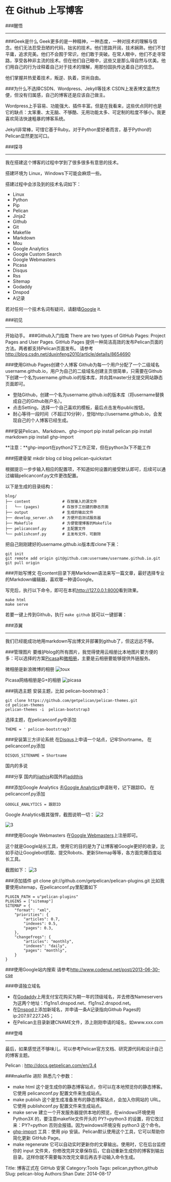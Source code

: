 # 在 Github 上写博客
###醒悟
* * *
###Geek是什么
Geek更多的是一种精神，一种态度，一种对技术的理解与信念。他们无法忍受丑陋的代码，拙劣的技术。他们思路开阔，技术娴熟，他们不甘平庸，追求完美。他们不会囿于常识，他们敢于突破。在常人眼中，他们不走寻常路，享受各种非主流的技术。但在他们自己眼中，这些又是那么得自然与优美。他们用自己的行为诠释着自己对于技术的理解，用那份固执传达着自己的信念。

他们掌握并热爱着技术，叛逆、执着，崇尚自由。

###为什么不选择CSDN、Wordpress、Jekyll等技术
CSDN上发表博文虽然方便，但没有归属感，自己的博客还是应该自己做主。

Wordpress上手容易、功能强大、插件丰富。但是在我看来，这些优点同时也是它的缺点：太笨重、太无脑、不够酷、无用功能太多、可定制的粒度不够小。我更喜欢简洁快速粗暴的博客系统。

Jekyll非常棒，可惜它基于Ruby。对于Python爱好者而言，基于Python的Pelican显然更加可口。

###探寻
* * *
我在搭建这个博客的过程中学到了很多很多有意思的技术。

搭建环境为 Linux，Windows下可能会麻烦一些。

搭建过程中会涉及到的技术名词如下：

* Linux
* Python
* Pip
* Pelican
* Jinja2
* Github 
* Git
* Makefile
* Markdown
* Mou
* Google Analytics
* Google Custom Search
* Google Webmasters
* Picasa
* Disqus
* Rss
* Sitemap
* Godaddy
* Dnspod
* A记录

若对任何一个技术名词有疑问，请翻墙[Google](https://www.google.com/ncr) it.

###初见
* * *
开始动手。
###Github入门指南
There are two types of GitHub Pages: Project Pages and User Pages. GitHub Pages 提供一种简洁高效的发布Pelican页面的方法。两者都支持Pelican页面发布。
请参考<http://blog.csdn.net/duxinfeng2010/article/details/8654690>

###使用Github Pages创建个人博客
Github为每一个用户分配了一个二级域名username.github.io，用户为自己的二级域名创建主页很简单，只需要在Github下创建一个名为username.github.io的版本库，并向其master分支提交网站静态页面即可。

* 登陆Github，创建一个名为username.github.io的版本库（将username替换成自己的Github账户名）。
* 点击Setting，选择一个自己喜欢的模板，最后点击发布public按钮。
* 耐心等待一段时间（不超过10分钟），登陆http://username.github.io，会发现自己的个人博客已经生成。

###安装Pelican、Markdown、ghp-import 
    pip install pelican
    pip install markdown
    pip install ghp-import 

**注意：**ghp-import在python2下工作正常，但在python3x下不能工作

###搭建骨架
    mkdir blog
    cd blog
    pelican-quickstart

根据提示一步步输入相应的配置项，不知道如何设置的接受默认即可，后续可以通过编辑pelicanconf.py文件更改配置。

以下是生成的目录结构：
    
    blog/
    ├── content              # 存放输入的源文件
    │   └── (pages)          # 存放手工创建的静态页面
    ├── output               # 生成的输出文件
    ├── develop_server.sh    # 方便开启测试服务器
    ├── Makefile             # 方便管理博客的Makefile
    ├── pelicanconf.py       # 主配置文件
    └── publishconf.py       # 主发布文件，可删除

把自己刚刚建好的username.github.io版本库clone下来：
    
    git init
    git remote add origin git@github.com:username/username.github.io.git
    git pull origin
    
###开始写博文
在content目录下用Markdown语法来写一篇文章，最好选择专业的Markdown编辑器，喜欢哪一种请Google。

写完后，执行以下命令，即可在本机<http://127.0.0.1:8000>看到效果。

    make html
    make serve

若要一键上传到Github，执行 `make github` 就可以一键部署：
    


###添翼
* * *
我们已经能成功地用markdown写出博文并部署到github了，但这远远不够。

###管理图片
要维护blog的所有图片，我觉得使用云相册比本地图片要方便的多：可以选择的方案[Picasa](https://picasaweb.google.com?noredirect=1)和[微相册](http://photo.weibo.com/)，主要是云相册要能够提供外链服务。

微相册是新浪微博的相册
![toux](http://ww2.sinaimg.cn/mw690/61625676gw1ekhjtdky2fj20qe11bqaf.jpg)


Picasa网络相册是G+的相册
![picasa](https://lh3.googleusercontent.com/-r7Syau9qbdM/U0Sbu0pjKNI/AAAAAAAAAz8/Vw5pyoue-10/s2048/IMG_20140409_085948.jpg)

###挑选主题
安装主题，比如 pelican-bootstrap3：

    git clone https://github.com/getpelican/pelican-themes.git
    cd pelican-themes
    pelican-themes -i  pelican-bootstrap3

选择主题，在pelicanconf.py中添加
    
    THEME = ' pelican-bootstrap3'

###安装第三方评论系统
在[Disqus](https://disqus.com/admin/signup)上申请一个站点，记牢Shortname。
在pelicanconf.py添加
    
    DISQUS_SITENAME = Shortname

 国内的多说

###分享
国内的[jiathis](http://jiathis.com/)和国外的[addthis](http://addthis.com/)

###添加Google Analytics
去[Google Analytics](http://www.google.com/analytics)申请账号，记下跟踪ID。
在pelicanconf.py添加
    
    GOOGLE_ANALYTICS = 跟踪ID

Google Analytics极其强悍，截图说明一切：
![2](https://lh6.googleusercontent.com/-9vXmIT6vXDo/Ug5wTSu4wMI/AAAAAAAAALM/5-VSrnXNGUU/w958-h599-no/%25E5%25B1%258F%25E5%25B9%2595%25E5%25BF%25AB%25E7%2585%25A7+2013-08-17+%25E4%25B8%258A%25E5%258D%25882.31.26.png)

![3](https://lh6.googleusercontent.com/-a4ZAnTD7F0I/Ug5wTX0w9nI/AAAAAAAAALI/x9J0atK3lpU/w958-h599-no/%25E5%25B1%258F%25E5%25B9%2595%25E5%25BF%25AB%25E7%2585%25A7+2013-08-17+%25E4%25B8%258A%25E5%258D%25882.31.54.png)

###使用Google Webmasters
在[Google Webmasters](http://www.google.com/webmasters)上注册即可。

这个就是Google站长工具，使用它的目的是为了让博客被Google更好的收录，比如手动让Googlebot抓取、提交Robots、更新Sitemap等等，各方面完爆百度站长工具。

截图如下：
![3](https://lh3.googleusercontent.com/-tYrEbXyx_5o/UhGS1C_lcYI/AAAAAAAAALk/H7X7MBjNkVY/w958-h599-no/%25E5%25B1%258F%25E5%25B9%2595%25E5%25BF%25AB%25E7%2585%25A7+2013-08-19+%25E4%25B8%258A%25E5%258D%258811.36.32.png)

###添加插件
    git clone git://github.com/getpelican/pelican-plugins.git
比如我要使用sitemap，在pelicanconf.py里配置如下
    
    PLUGIN_PATH = u"pelican-plugins"
    PLUGINS = ["sitemap"]
    SITEMAP = {
        "format": "xml",
        "priorities": {
            "articles": 0.7,
            "indexes": 0.5,
            "pages": 0.3,
        },
        "changefreqs": {
            "articles": "monthly",
            "indexes": "daily",
            "pages": "monthly",
        }
    }

###使用Google站内搜索
请参考<http://www.codenut.net/post/2013-06-30-cse>

###申请独立域名
* 在[Godaddy](https://www.godaddy.com)上用支付宝花购买为期一年的顶级域名，并去修改Nameservers为这两个地址：f1g1ns1.dnspod.net、f1g1ns2.dnspod.net。
* 在[Dnspod](https://www.dnspod.cn)上添加新域名，并申请一条A记录指向Github Pages的ip:207.97.227.245；
* 在Pelican主目录新建CNAME文件，添上刚刚申请的域名，如www.xxx.com

###登峰
* * *
最后，如果感觉还不够味儿，可以参考Pelican官方文档、研究源代码和设计自己的博客主题。

Pelican : <http://docs.getpelican.com/en/3.4>

###makefile 进阶
熟悉几个参数：

* make html 这个是生成你的静态博客站点，你可以在本地预览你的静态博客。它使用 pelicanconf.py 配置文件来生成站点。
* make publish 这个是生成准备发布的静态博客站点，会加入你网站的 URL。它使用 publishconf.py 配置文件来生成站点。
* make serve 建立一个开发服务器提供本地的预览，在windows环境使用 Python3X 的，要注意makefile文件开头的 PY?=python3 的设置，将它改过来：PY?=python 否则会报错。因为windows环境没有 python3 这个命令。
* [ghp-import](https://github.com/davisp/ghp-import) 工具：使用 pip 安装。Pelican默认使用这个工具，它可以帮助你简化更新 GitHub Page。
* make regenerate 它可以自动实时更新你的文章输出。使用时，它在后台监控你的 input 文件夹，你修改完并文章保存后，它自动重新生成你的博客到输出目录。这样你就不需要每次改完文章后再去手动输入命令生成。


Title: 博客正式在 GitHub 安家
Category:Tools
Tags: pelican,python,github
Slug: pelican-blog
Authors:Shan
Date: 2014-08-17

